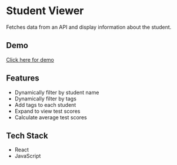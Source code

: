 # Student Viewer
Fetches data from an API and display information about the student.

## Demo
[Click here for demo](https://michaellum.ml/student_viewer/)

## Features
- Dynamically filter by student name
- Dynamically filter by tags
- Add tags to each student
- Expand to view test scores
- Calculate average test scores

## Tech Stack
- React
- JavaScript
